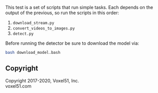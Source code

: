 This test is a set of scripts that run simple tasks. Each depends on the
output of the previous, so run the scripts in this order:

1) `download_stream.py`
2) `convert_videos_to_images.py`
3) `detect.py`

Before running the detector be sure to download the model via:
```bash
bash download_model.bash
```


## Copyright

Copyright 2017-2020, Voxel51, Inc.<br>
voxel51.com
